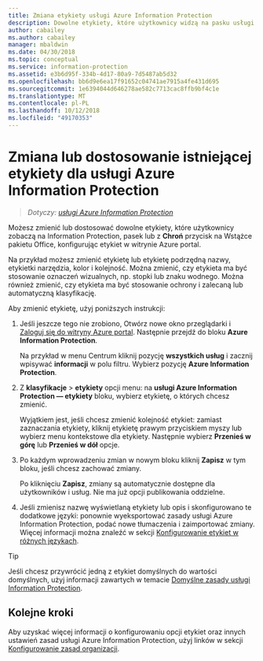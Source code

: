 ```yaml
---
title: Zmiana etykiety usługi Azure Information Protection
description: Dowolne etykiety, które użytkownicy widzą na pasku usługi Information Protection, możesz zmienić lub dostosować, konfigurując je w zasadach usługi Azure Information Protection.
author: cabailey
ms.author: cabailey
manager: mbaldwin
ms.date: 04/30/2018
ms.topic: conceptual
ms.service: information-protection
ms.assetid: e3b6d95f-334b-4d17-80a9-7d5487ab5d32
ms.openlocfilehash: bb6d9e6ea17f91652c04741ae7915a4fe431d695
ms.sourcegitcommit: 1e6394044d646278ae582c7713cac8ffb9bf4c1e
ms.translationtype: MT
ms.contentlocale: pl-PL
ms.lasthandoff: 10/12/2018
ms.locfileid: "49170353"
---
```

# <a name="how-to-change-or-customize-an-existing-label-for-azure-information-protection"></a>Zmiana lub dostosowanie istniejącej etykiety dla usługi Azure Information Protection

>*Dotyczy: [usługi Azure Information Protection](https://azure.microsoft.com/pricing/details/information-protection)*

Możesz zmienić lub dostosować dowolne etykiety, które użytkownicy zobaczą na Information Protection, pasek lub z **Chroń** przycisk na Wstążce pakietu Office, konfigurując etykiet w witrynie Azure portal.

Na przykład możesz zmienić etykietę lub etykietę podrzędną nazwy, etykietki narzędzia, kolor i kolejność. Można zmienić, czy etykieta ma być stosowanie oznaczeń wizualnych, np. stopki lub znaku wodnego. Można również zmienić, czy etykieta ma być stosowanie ochrony i zalecaną lub automatyczną klasyfikację.

Aby zmienić etykietę, użyj poniższych instrukcji:

1. Jeśli jeszcze tego nie zrobiono, Otwórz nowe okno przeglądarki i [Zaloguj się do witryny Azure portal](configure-policy.md#signing-in-to-the-azure-portal). Następnie przejdź do bloku **Azure Information Protection**. 
    
    Na przykład w menu Centrum kliknij pozycję **wszystkich usług** i zacznij wpisywać **informacji** w polu filtru. Wybierz pozycję **Azure Information Protection**.

2. Z **klasyfikacje** > **etykiety** opcji menu: na **usługi Azure Information Protection — etykiety** bloku, wybierz etykietę, o których chcesz zmienić.

    Wyjątkiem jest, jeśli chcesz zmienić kolejność etykiet: zamiast zaznaczania etykiety, kliknij etykietę prawym przyciskiem myszy lub wybierz menu kontekstowe dla etykiety. Następnie wybierz **Przenieś w górę** lub **Przenieś w dół** opcje.

3. Po każdym wprowadzeniu zmian w nowym bloku kliknij **Zapisz** w tym bloku, jeśli chcesz zachować zmiany.
    
    Po kliknięciu **Zapisz**, zmiany są automatycznie dostępne dla użytkowników i usług. Nie ma już opcji publikowania oddzielne.

4. Jeśli zmienisz nazwę wyświetlaną etykiety lub opis i skonfigurowano te dodatkowe języki: ponownie wyeksportować zasady usługi Azure Information Protection, podać nowe tłumaczenia i zaimportować zmiany. Więcej informacji można znaleźć w sekcji [Konfigurowanie etykiet w różnych językach](configure-policy-languages.md).

> [!TIP]
>Jeśli chcesz przywrócić jedną z etykiet domyślnych do wartości domyślnych, użyj informacji zawartych w temacie [Domyślne zasady usługi Information Protection](configure-policy-default.md).

## <a name="next-steps"></a>Kolejne kroki

Aby uzyskać więcej informacji o konfigurowaniu opcji etykiet oraz innych ustawień zasad usługi Azure Information Protection, użyj linków w sekcji [Konfigurowanie zasad organizacji](configure-policy.md#configuring-your-organizations-policy).



